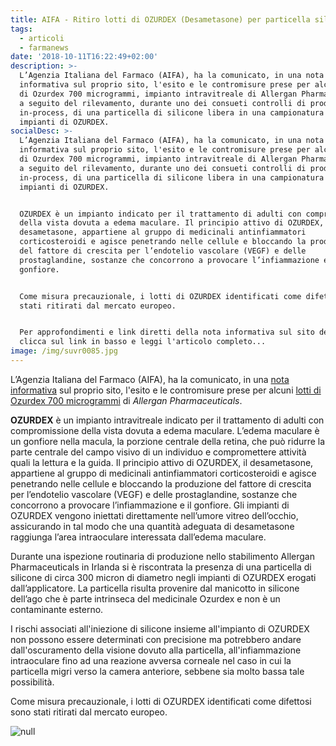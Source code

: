 ```yaml
---
title: AIFA - Ritiro lotti di OZURDEX (Desametasone) per particella siliconica
tags:
  - articoli
  - farmanews
date: '2018-10-11T16:22:49+02:00'
description: >-
  L’Agenzia Italiana del Farmaco (AIFA), ha la comunicato, in una nota
  informativa sul proprio sito, l'esito e le contromisure prese per alcuni lotti
  di Ozurdex 700 microgrammi, impianto intravitreale di Allergan Pharmaceuticals
  a seguito del rilevamento, durante uno dei consueti controlli di produzione
  in-process, di una particella di silicone libera in una campionatura di
  impianti di OZURDEX. 
socialDesc: >-
  L’Agenzia Italiana del Farmaco (AIFA), ha la comunicato, in una nota
  informativa sul proprio sito, l'esito e le contromisure prese per alcuni lotti
  di Ozurdex 700 microgrammi, impianto intravitreale di Allergan Pharmaceuticals
  a seguito del rilevamento, durante uno dei consueti controlli di produzione
  in-process, di una particella di silicone libera in una campionatura di
  impianti di OZURDEX. 


  OZURDEX è un impianto indicato per il trattamento di adulti con compromissione
  della vista dovuta a edema maculare. Il principio attivo di OZURDEX, il
  desametasone, appartiene al gruppo di medicinali antinfiammatori
  corticosteroidi e agisce penetrando nelle cellule e bloccando la produzione
  del fattore di crescita per l’endotelio vascolare (VEGF) e delle
  prostaglandine, sostanze che concorrono a provocare l’infiammazione e il
  gonfiore.


  Come misura precauzionale, i lotti di OZURDEX identificati come difettosi sono
  stati ritirati dal mercato europeo.


  Per approfondimenti e link diretti della nota informativa sul sito dell'AIFA,
  clicca sul link in basso e leggi l'articolo completo...
image: /img/suvr0085.jpg
---
```

L’Agenzia Italiana del Farmaco (AIFA), ha la comunicato, in una [nota informativa](http://www.aifa.gov.it/sites/default/files/Ozurdex_DHPC_IT.pdf) sul proprio sito, l'esito e le contromisure prese per alcuni [lotti di Ozurdex 700 microgrammi](http://www.aifa.gov.it/sites/default/files/Allegato1_Elenco_lotti_ritiro_Italia_OZURDEX.pdf) di _Allergan Pharmaceuticals_. 

**OZURDEX** è un impianto intravitreale indicato per il trattamento di adulti con compromissione della vista dovuta a edema maculare. L’edema maculare è un gonfiore nella macula, la porzione centrale della retina, che può ridurre la parte centrale del campo visivo di un individuo e compromettere attività quali la lettura e la guida. Il principio attivo di OZURDEX, il desametasone, appartiene al gruppo di medicinali antinfiammatori corticosteroidi e agisce penetrando nelle cellule e bloccando la produzione del fattore di crescita per l’endotelio vascolare (VEGF) e delle prostaglandine, sostanze che concorrono a provocare l’infiammazione e il gonfiore. Gli impianti di OZURDEX vengono iniettati direttamente nell’umore vitreo dell’occhio, assicurando in tal modo che una quantità adeguata di desametasone raggiunga l’area intraoculare interessata dall’edema maculare.

Durante una ispezione routinaria di produzione nello stabilimento Allergan Pharmaceuticals in Irlanda si è riscontrata la presenza di una particella di silicone di circa 300 micron di diametro negli impianti di OZURDEX erogati dall’applicatore. La particella risulta provenire dal manicotto in silicone dell’ago che è parte intrinseca del medicinale Ozurdex e non è un contaminante esterno. 

I rischi associati all'iniezione di silicone insieme all'impianto di OZURDEX non possono essere determinati con precisione ma potrebbero andare dall'oscuramento della visione dovuto alla particella, all'infiammazione intraoculare fino ad una reazione avversa corneale nel caso in cui la particella migri verso la camera anteriore, sebbene sia molto bassa tale possibilità.

Come misura precauzionale, i lotti di OZURDEX identificati come difettosi sono stati ritirati dal mercato europeo.

![null](/img/ozurdex.jpg)
